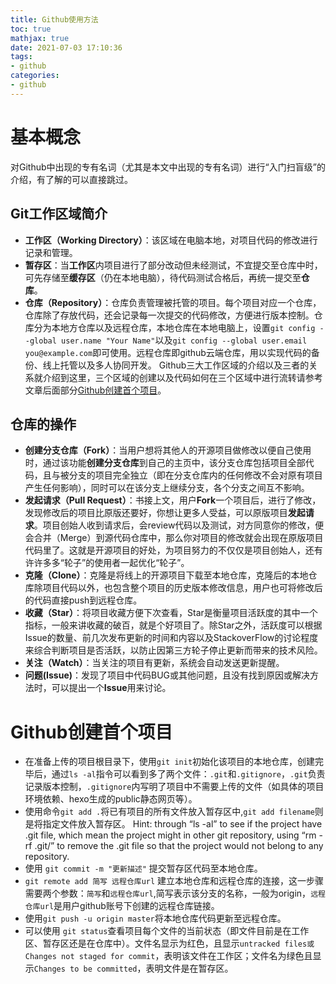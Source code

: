 ```yaml
---
title: Github使用方法
toc: true
mathjax: true
date: 2021-07-03 17:10:36
tags:
- github
categories:
- github
---
```


<!--more-->
# 基本概念
对Github中出现的专有名词（尤其是本文中出现的专有名词）进行“入门扫盲级”的介绍，有了解的可以直接跳过。
## Git工作区域简介
* **工作区（Working Directory）**：该区域在电脑本地，对项目代码的修改进行记录和管理。
* **暂存区**：当**工作区**内项目进行了部分改动但未经测试，不宜提交至仓库中时，可先存储至**缓存区**（仍在本地电脑），待代码测试合格后，再统一提交至**仓库**。
* **仓库（Repository）**：仓库负责管理被托管的项目。每个项目对应一个仓库，仓库除了存放代码，还会记录每一次提交的代码修改，方便进行版本控制。仓库分为本地方仓库以及远程仓库，本地仓库在本地电脑上，设置`git config --global user.name "Your Name"`以及`git config --global user.email you@example.com`即可使用。远程仓库即github云端仓库，用以实现代码的备份、线上托管以及多人协同开发。
Github三大工作区域的介绍以及三者的关系就介绍到这里，三个区域的创建以及代码如何在三个区域中进行流转请参考文章后面部分[Github创建首个项目](#github创建首个项目)。
## 仓库的操作
* **创建分支仓库（Fork）**：当用户想将其他人的开源项目做修改以便自己使用时，通过该功能**创建分支仓库**到自己的主页中，该分支仓库包括项目全部代码，且与被分支的项目完全独立（即在分支仓库内的任何修改不会对原有项目产生任何影响），同时可以在该分支上继续分支，各个分支之间互不影响。
* **发起请求（Pull Request）**：书接上文，用户**Fork**一个项目后，进行了修改，发现修改后的项目比原版还要好，你想让更多人受益，可以原版项目**发起请求**。项目创始人收到请求后，会review代码以及测试，对方同意你的修改，便会合并（Merge）到源代码仓库中，那么你对项目的修改就会出现在原版项目代码里了。这就是开源项目的好处，为项目努力的不仅仅是项目创始人，还有许许多多“轮子”的使用者一起优化“轮子”。
* **克隆（Clone）**：克隆是将线上的开源项目下载至本地仓库，克隆后的本地仓库除项目代码以外，也包含整个项目的历史版本修改信息，用户也可将修改后的代码直接push到远程仓库。
* **收藏（Star）**：将项目收藏方便下次查看，Star是衡量项目活跃度的其中一个指标，一般来讲收藏的破百，就是个好项目了。除Star之外，活跃度可以根据Issue的数量、前几次发布更新的时间和内容以及StackoverFlow的讨论程度来综合判断项目是否活跃，以防止因第三方轮子停止更新而带来的技术风险。
* **关注（Watch）**：当关注的项目有更新，系统会自动发送更新提醒。
* **问题(Issue)**：发现了项目中代码BUG或其他问题，且没有找到原因或解决方法时，可以提出一个**Issue**用来讨论。

# Github创建首个项目
* 在准备上传的项目根目录下，使用`git init`初始化该项目的本地仓库，创建完毕后，通过`ls -al`指令可以看到多了两个文件：`.git`和`.gitignore`，`.git`负责记录版本控制，`.gitignore`内写明了项目中不需要上传的文件（如具体的项目环境依赖、hexo生成的public静态网页等）。
* 使用命令`git add .`将已有项目的所有文件放入暂存区中,`git add filename`则是将指定文件放入暂存区。
Hint: through “ls -al” to see if the project have .git file, which mean the project might in other git repository, using “rm -rf .git/” to remove the .git file so that the project would not belong to any repository.
* 使用 `git commit -m "更新描述"` 提交暂存区代码至本地仓库。
* `git remote add 简写 远程仓库url` 建立本地仓库和远程仓库的连接，这一步骤需要两个参数：`简写`和`远程仓库url`,简写表示该分支的名称，一般为origin，`远程仓库url`是用户github账号下创建的远程仓库链接。
* 使用`git push -u origin master`将本地仓库代码更新至远程仓库。
* 可以使用 `git status`查看项目每个文件的当前状态（即文件目前是在工作区、暂存区还是在仓库中）。文件名显示为红色，且显示`untracked files或Changes not staged for commit`，表明该文件在工作区；文件名为绿色且显示`Changes to be committed`，表明文件是在暂存区。
